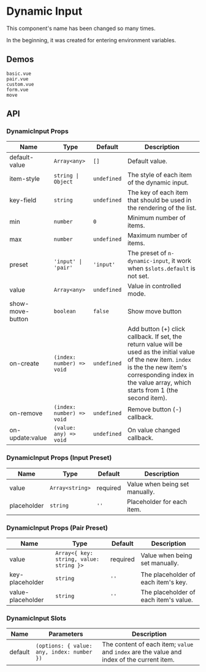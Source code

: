 # Dynamic Input

<!--single-column-->

This component's name has been changed so many times.

In the beginning, it was created for entering environment variables.

## Demos

```demo
basic.vue
pair.vue
custom.vue
form.vue
move
```

## API

### DynamicInput Props

| Name | Type | Default | Description |
| --- | --- | --- | --- |
| default-value | `Array<any>` | `[]` | Default value. |
| item-style | `string \| Object` | `undefined` | The style of each item of the dynamic input. |
| key-field | `string` | `undefined` | The key of each item that should be used in the rendering of the list. |
| min | `number` | `0` | Minimum number of items. |
| max | `number` | `undefined` | Maximum number of items. |
| preset | `'input' \| 'pair'` | `'input'` | The preset of `n-dynamic-input`, it work when `$slots.default` is not set. |
| value | `Array<any>` | `undefined` | Value in controlled mode. |
| show-move-button | `boolean` | `false` | Show move button |
| on-create | `(index: number) => void` | `undefined` | Add button (+) click callback. If set, the return value will be used as the initial value of the new item. `index` is the the new item's corresponding index in the value array, which starts from 1 (the second item). |
| on-remove | `(index: number) => void` | `undefined` | Remove button (-) callback. |
| on-update:value | `(value: any) => void` | `undefined` | On value changed callback. |

### DynamicInput Props (Input Preset)

| Name        | Type            | Default  | Description                    |
| ----------- | --------------- | -------- | ------------------------------ |
| value       | `Array<string>` | required | Value when being set manually. |
| placeholder | `string`        | `''`     | Placeholder for each item.     |

### DynamicInput Props (Pair Preset)

| Name | Type | Default | Description |
| --- | --- | --- | --- |
| value | `Array<{ key: string, value: string }>` | required | Value when being set manually. |
| key-placeholder | `string` | `''` | The placeholder of each item's key. |
| value-placeholder | `string` | `''` | The placeholder of each item's value. |

### DynamicInput Slots

| Name | Parameters | Description |
| --- | --- | --- |
| default | `(options: { value: any, index: number })` | The content of each item; `value` and `index` are the value and index of the current item. |
